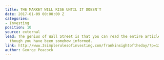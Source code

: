 ```yaml
---
title: THE MARKET WILL RISE UNTIL IT DOESN’T
date: 2017-01-09 00:00:00 Z
categories:
- Investing
position: 10
source: external
lead: The genius of Wall Street is that you can read the entire article and feel as
  though you have been somehow informed.
link: http://www.3simplerulesofinvesting.com/frankinsightoftheday/?p=1300
author: George Peacock
---
```


